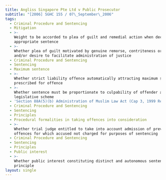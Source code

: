 ```yaml
---
title: Angliss Singapore Pte Ltd v Public Prosecutor
subtitle: "[2006] SGHC 155 / 07\_September\_2006"
tags:
  - Criminal Procedure and Sentencing
  - Mitigation
  - >-
    Weight to be accorded to plea of guilt and remedial action when deciding
    appropriate sentence
  - >-
    Whether plea of guilt motivated by genuine remorse, contriteness or regret
    and/or desire to facilitate administration of justice
  - Criminal Procedure and Sentencing
  - Sentencing
  - Maximum sentence
  - >-
    Whether strict liability offence automatically attracting maximum sentence
    prescribed for offence
  - >-
    Whether sentence must be proportionate to culpability of offender and
    legislative scheme
  - 'Section 88A(5)(b) Administration of Muslim Law Act (Cap 3, 1999 Rev Ed)'
  - Criminal Procedure and Sentencing
  - Sentencing
  - Principles
  - Procedural formalities in taking offences into consideration
  - >-
    Whether trial judge entitled to take into account admission of previous
    offences for which accused not charged for purposes of sentencing
  - Criminal Procedure and Sentencing
  - Sentencing
  - Principles
  - Public interest
  - >-
    Whether public interest constituting distinct and autonomous sentencing
    principle
layout: single
---
```


